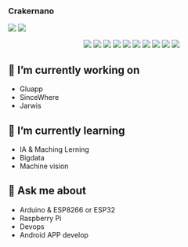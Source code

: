 ### Crakernano

<!--
**crakernano/crakernano** is a ✨ _special_ ✨ repository because its `README.md` (this file) appears on your GitHub profile.

Here are some ideas to get you started:

- 🔭 I’m currently working on ...
- 🌱 I’m currently learning ...
- 👯 I’m looking to collaborate on ...
- 🤔 I’m looking for help with ...
- 💬 Ask me about ...
- 📫 How to reach me: ...
- 😄 Pronouns: ...
- ⚡ Fun fact: ...
-->
<!--<img src="https://gitlang.mrmarble.dev/crakernano?format=svg">-->
  <p align = "left">
    <img src="https://github-readme-stats.vercel.app/api?username=crakernano&show_icons=true&theme=highcontrast&line_height=27"> 
    <img src="https://github-readme-stats.vercel.app/api/top-langs/?username=crakernano&hide=css,html&theme=highcontrast&line_height=27">
  </p>

<p align = "center">
<img src="https://img.shields.io/badge/python%20-%2314354C.svg?&style=for-the-badge&logo=python&logoColor=yellow"/>
<img src="https://img.shields.io/badge/php%20-%2314354C.svg?&style=for-the-badge&logo=php&logoColor=777BB4"/>
<img src="https://img.shields.io/badge/-Javascript%20-%2314354C.svg?style=for-the-badge&logo=javascript&logoColor=yellow"/>
<img src="https://img.shields.io/badge/java%20-%2314354C.svg?&style=for-the-badge&logo=java&logoColor=red"/>
<img src="https://img.shields.io/badge/docker%20-%2314354C.svg?&style=for-the-badge&logo=docker&logoColor=white"/>
<img src="https://img.shields.io/badge/jenkis%20-%2314354C.svg?&style=for-the-badge&logo=jenkins&logoColor=black"/>
<img src="https://img.shields.io/badge/kubernetes%20-%2314354C.svg?&style=for-the-badge&logo=kubernetes&logoColor=white"/>
<img src="https://img.shields.io/badge/dart%20-%2314354C.svg?&style=for-the-badge&logo=dart&logoColor=white"/>
<img src="https://img.shields.io/badge/flutter%20-%2314354C.svg?&style=for-the-badge&logo=flutter&logoColor=white"/>  
<img src="https://img.shields.io/badge/react%20-%2314354C.svg?&style=for-the-badge&logo=react&logoColor=white"/>
</p>

## 🔭 I’m currently working on

- Gluapp
- SinceWhere
- Jarwis


## 🌱 I’m currently learning 

- IA & Maching Lerning
- Bigdata
- Machine vision

## 💬 Ask me about 

- Arduino & ESP8266 or ESP32
- Raspberry Pi
- Devops
- Android APP develop
